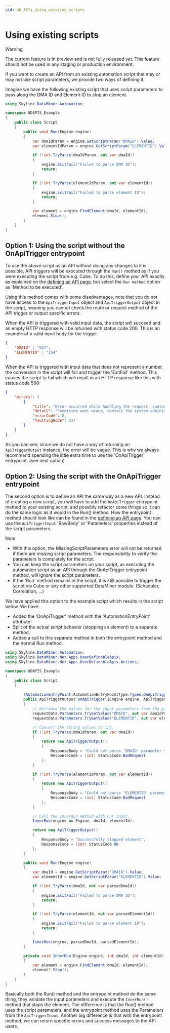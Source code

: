 ```yaml
---
uid: UD_APIs_Using_existing_scripts
---
```


# Using existing scripts

> [!WARNING]
> The current feature is in preview and is not fully released yet. This feature should not be used in any staging or production environment.

If you want to create an API from an existing automation script that may or may not use script parameters, we provide two ways of defining it.

Imagine we have the following existing script that uses script parameters to pass along the DMA ID and Element ID to stop an element.

```csharp
using Skyline.DataMiner.Automation;

namespace UDAPIS_Example
{
    public class Script
    {
        public void Run(Engine engine)
        {
            var dmaIdParam = engine.GetScriptParam("DMAID").Value;
            var elementIdParam = engine.GetScriptParam("ELEMENTID").Value;

            if (!int.TryParse(dmaIdParam, out var dmaId))
            {
                engine.ExitFail("Failed to parse DMA ID");
                return;
            }

            if (!int.TryParse(elementIdParam, out var elementId))
            {
                engine.ExitFail("Failed to parse element ID");
                return;
            }

            var element = engine.FindElement(dmaId, elementId);
            element.Stop();
        }
    }
}
```

## Option 1: Using the script without the OnApiTrigger entrypoint

To use the above script as an API without doing any changes to it is possible, API triggers will be executed through the `Run()` method as if you were executing the script from e.g. Cube. To do this, define your API exactly as explained on the [defining an API page](xref:UD_APIs_Define_API#2-creating-the-apidefinitions), but select the `Run method` option as 'Method to be executed'.

Using this method comes with some disadvantages, note that you do not have access to the `ApiTriggerInput` object and `ApiTriggerOutput` object in the script, meaning you cannot check the route or request method of the API trigger or output specific errors.

When the API is triggered with valid input data, the script will succeed and an empty HTTP response will be returned with status code 200. This is an example of a valid input body for the trigger.

```json
{
    "DMAID" : "837",
    "ELEMENTID" : "154"
}
```

When the API is triggered with input data that does not represent a number, the conversion in the script will fail and trigger the 'ExitFail' method. This causes the script to fail which will result in an HTTP response like this with status code 500:

```json
{
    "errors": [
        {
            "title": "Error occurred while handling the request, contact your admin with the provided errorCode and faultingNode ID.",
            "detail": "Something went wrong, contact the system administrator.",
            "errorCode": 8,
            "faultingNode": 837
        }
    ]
}
```

As you can see, since we do not have a way of returning an `ApiTriggerOutput` instance, the error will be vague. This is why we always recommend spending the little extra time to use the 'OnApiTrigger' entrypoint. (see next option)

## Option 2: Using the script with the OnApiTrigger entrypoint

The second option is to define an API the same way as a new API. Instead of creating a new script, you will have to add the `OnApiTrigger` entrypoint method to your existing script, and possibly refactor some things so it can do the same logic as it would in the Run() method. How the entrypoint method should look like can be found in the [defining an API page](xref:UD_APIs_Define_API#1-creating-the-api-automation-script). You can use the `ApiTriggerInput` 'RawBody' or 'Parameters' properties instead of the script parameters.

> [!NOTE]
> - With this option, the MissingScriptParameters error will not be returned if there are missing script parameters. The responsibility to verify the parameters is completely for the script.
> - You can keep the script parameters on your script, as executing the automation script as an API through the OnApiTrigger entrypoint method, will ignore the script parameters.
> - If the 'Run' method remains in the script, it is still possible to trigger the script via Cube or any other supported DataMiner module. (Scheduler, Correlation, ...)

We have applied this option to the example script which results in the script below. We have:
- Added the 'OnApiTrigger' method with the 'AutomationEntryPoint' attribute.
- Split of the actual script behavior (stopping an element) to a separate method.
- Added a call to this separate method in both the entrypoint method and the normal Run method.

```csharp
using Skyline.DataMiner.Automation;
using Skyline.DataMiner.Net.Apps.UserDefinableApis;
using Skyline.DataMiner.Net.Apps.UserDefinableApis.Actions;

namespace UDAPIS_Example
{
    public class Script
    {
        
        [AutomationEntryPoint(AutomationEntryPointType.Types.OnApiTrigger)]
        public ApiTriggerOutput OnApiTrigger(IEngine engine, ApiTriggerInput requestData)
        {
            // Retrieve the values for the input parameters from the parsed API trigger request body.
            requestData.Parameters.TryGetValue("DMAID", out var dmaIdParam);
            requestData.Parameters.TryGetValue("ELEMENTID", out var elementIdParam);

            // Convert the string values to int.
            if (!int.TryParse(dmaIdParam, out var dmaId))
            {
                return new ApiTriggerOutput()
                {
                    ResponseBody = "Could not parse 'DMAID' parameter to int.",
                    ResponseCode = (int) StatusCode.BadRequest
                };
            }

            if (!int.TryParse(elementIdParam, out var elementId))
            {
                return new ApiTriggerOutput()
                {
                    ResponseBody = "Could not parse 'ELEMENTID' parameter to int.",
                    ResponseCode = (int) StatusCode.BadRequest
                };
            }

            // Call the InnerRun method with our input.
            InnerRun(engine as Engine, dmaId, elementId);

            return new ApiTriggerOutput()
            {
                ResponseBody = "Successfully stopped element",
                ResponseCode = (int) StatusCode.Ok
            };
        }

        public void Run(Engine engine)
        {
            var dmaId = engine.GetScriptParam("DMAID").Value;
            var elementId = engine.GetScriptParam("ELEMENTID").Value;

            if (!int.TryParse(dmaId, out var parsedDmaId))
            {
                engine.ExitFail("Failed to parse DMA ID");
                return;
            }

            if (!int.TryParse(elementId, out var parsedElementId))
            {
                engine.ExitFail("Failed to parse element ID");
                return;
            }

            InnerRun(engine, parsedDmaId, parsedElementId);
        }

        private void InnerRun(Engine engine, int dmaId, int elementId)
        {
            var element = engine.FindElement(dmaId, elementId);
            element?.Stop();
        }
    }
}
```

Basically both the Run() method and the entrypoint method do the same thing, they validate the input parameters and execute the `InnerRun()` method that stops the element. The difference is that the Run() method uses the script parameters, and the entrypoint method uses the Parameters from the `ApiTriggerInput`. Another big difference is that with the entrypoint method, we can return specific errors and success messages to the API users.
